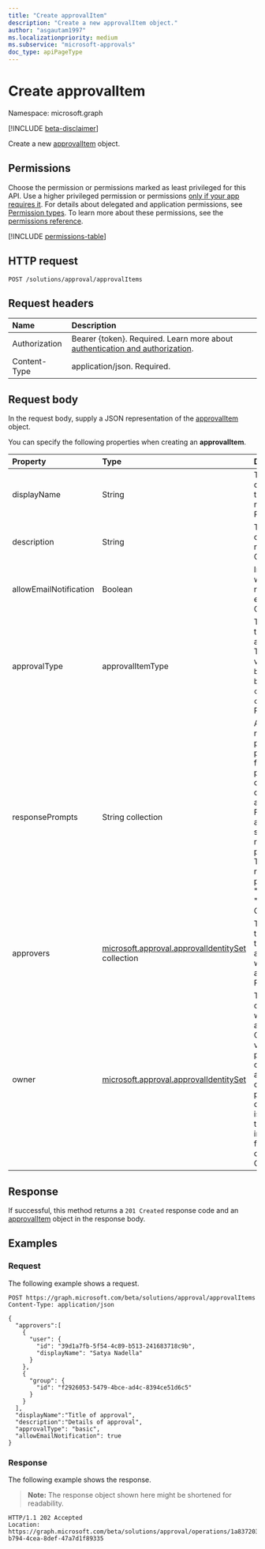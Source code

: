 ```yaml
---
title: "Create approvalItem"
description: "Create a new approvalItem object."
author: "asgautam1997"
ms.localizationpriority: medium
ms.subservice: "microsoft-approvals"
doc_type: apiPageType
---
```


# Create approvalItem

Namespace: microsoft.graph

[!INCLUDE [beta-disclaimer](../../includes/beta-disclaimer.md)]

Create a new [approvalItem](../resources/approvalitem.md) object.

## Permissions

Choose the permission or permissions marked as least privileged for this API. Use a higher privileged permission or permissions [only if your app requires it](/graph/permissions-overview#best-practices-for-using-microsoft-graph-permissions). For details about delegated and application permissions, see [Permission types](/graph/permissions-overview#permission-types). To learn more about these permissions, see the [permissions reference](/graph/permissions-reference).

<!-- {
  "blockType": "permissions",
  "name": "approvalsolution-post-approvalitems-permissions"
}
-->
[!INCLUDE [permissions-table](../includes/permissions/approvalsolution-post-approvalitems-permissions.md)]

## HTTP request

<!-- {
  "blockType": "ignored"
}
-->
``` http
POST /solutions/approval/approvalItems
```

## Request headers

|Name|Description|
|:---|:---|
|Authorization|Bearer {token}. Required. Learn more about [authentication and authorization](/graph/auth/auth-concepts).|
|Content-Type|application/json. Required.|

## Request body

In the request body, supply a JSON representation of the [approvalItem](../resources/approvalitem.md) object.

You can specify the following properties when creating an **approvalItem**.

|Property|Type|Description|
|:---|:---|:---|
|displayName|String|The displayName of the approval request. Required.|
|description|String|The description of the approval request. Optional.|
|allowEmailNotification|Boolean|Indicates whether email notification is enabled. Optional.|
|approvalType|approvalItemType|The workflow type of the approval item. The possible values are: `basic`, `basicAwaitAll`, `custom`, `customAwaitAll`. Required.|
|responsePrompts|String collection|Approval response prompts. Only provide a value for this property when creating a custom approval item. For custom approval items, supply two response prompt strings. The default response prompts are "Approve" and "Reject". Optional.|
|approvers|[microsoft.approval.approvalIdentitySet](../resources/approvalidentityset.md) collection|The identity of the principals to whom the approval item was initially assigned. Required.|
|owner|[microsoft.approval.approvalIdentitySet](../resources/approvalidentityset.md)|The identity set of the principal who owns the approval item. Only provide a value for this property when creating an approval item on behalf of the principal. If the owner field isn't provided, the user information from the user context is used. Optional.|

## Response

If successful, this method returns a `201 Created` response code and an [approvalItem](../resources/approvalitem.md) object in the response body.

## Examples

### Request

The following example shows a request.
<!-- {
  "blockType": "request",
  "name": "create_approvalitem_from_"
}
-->
``` http
POST https://graph.microsoft.com/beta/solutions/approval/approvalItems
Content-Type: application/json

{
  "approvers":[
    {
      "user": {
        "id": "39d1a7fb-5f54-4c89-b513-241683718c9b",
        "displayName": "Satya Nadella"
      }
    },
    {
      "group": {
        "id": "f2926053-5479-4bce-ad4c-8394ce51d6c5"
      }
    }
  ],
  "displayName":"Title of approval",
  "description":"Details of approval",
  "approvalType": "basic",
  "allowEmailNotification": true
}
```


### Response

The following example shows the response.
>**Note:** The response object shown here might be shortened for readability.
<!-- {
  "blockType": "response",
  "truncated": true
}
-->
``` http
HTTP/1.1 202 Accepted
Location: https://graph.microsoft.com/beta/solutions/approval/operations/1a837203-b794-4cea-8def-47a7d1f89335
```
